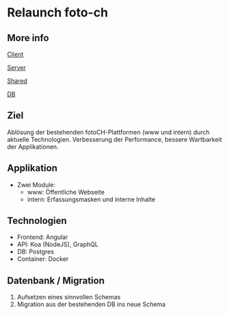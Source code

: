 # Relaunch foto-ch

## More info
[Client](./client/README.md)

[Server](./server/README.md)

[Shared](./shared/README.md)

[DB](./server/db/README.md)

## Ziel
Ablösung der bestehenden fotoCH-Plattformen (www und intern) durch aktuelle Technologien. Verbesserung der Performance, bessere Wartbarkeit der Applikationen.
 
 ## Applikation
  - Zwei Module:
    - www: Öffentliche Webseite
    - intern: Erfassungsmasken und interne Inhalte

## Technologien
 - Frontend: Angular
 - API: Koa (NodeJS), GraphQL
 - DB: Postgres
 - Container: Docker
 
 ## Datenbank / Migration
 1. Aufsetzen eines sinnvollen Schemas
 2. Migration aus der bestehenden DB ins neue Schema
